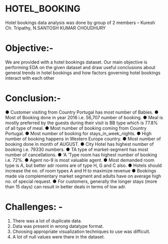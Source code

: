 # HOTEL_BOOKING
Hotel bookings data analysis was done by group of 2 members – Kuresh Ch. Tripathy, N.SANTOSH KUMAR CHOUDHURY

# Objective:-

We are provided with a hotel bookings dataset. Our main objective is performing EDA on the given dataset and draw useful conclusions about general trends in hotel bookings and how factors governing hotel bookings interact with each other

# Conclusion:-


●	Customer visiting from Country Portugal has most number of Babies. 
●	Most of Booking done in year 2016 i.e. 56,707 number of booking. 
●	Meal is mostly preferred by the guests during their visit is BB type which    is 77.8% of all type of meal. 
●	Most number of booking coming from Country Portugal. 
●	Most number of booking for stays_in_week_nights. 
●	High number of booking happens in Western Europe country. 
●	Most number of booking done in month of AUGUST. 
●	City Hotel has highest number of booking i.e. 79330 numbers. 
●	 TA type of market-segment has most number of cancellations. 
●	‘A ‘Type room has highest number of booking i.e. 72%. 
●	Agent no-9 is most valuable agent. 
●	Most demanded room type is A, but better adr rooms are of type H, G and C also. 
●	 Hotels should increase the no. of room types A and H to maximize revenue 
●	Bookings made via complementary market segment and adults have on average high no. of special request. 
●	For customers, generally the longer stays (more than 15 days) can result in better deals in terms of low adr. 

# Challenges: -


1.	There was a lot of duplicate data.
2.	Data was present in wrong datatype format.
3.	Choosing appropriate visualization techniques to use was difficult.
4.	A lot of null values were there in the dataset.


